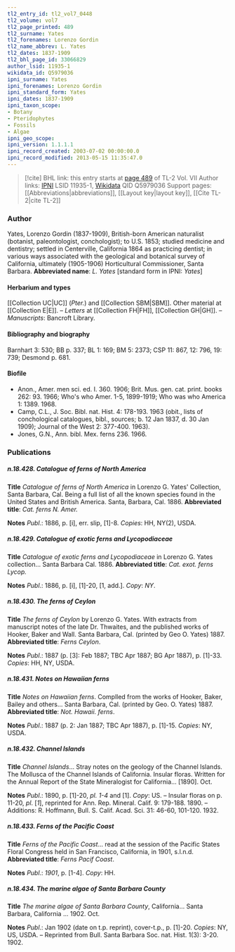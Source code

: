 ```yaml
---
tl2_entry_id: tl2_vol7_0448
tl2_volume: vol7
tl2_page_printed: 489
tl2_surname: Yates
tl2_forenames: Lorenzo Gordin
tl2_name_abbrev: L. Yates
tl2_dates: 1837-1909
tl2_bhl_page_id: 33066829
author_lsid: 11935-1
wikidata_id: Q5979036
ipni_surname: Yates
ipni_forenames: Lorenzo Gordin
ipni_standard_form: Yates
ipni_dates: 1837-1909
ipni_taxon_scope: 
- Botany
- Pteridophytes
- Fossils
- Algae
ipni_geo_scope: 
ipni_version: 1.1.1.1
ipni_record_created: 2003-07-02 00:00:00.0
ipni_record_modified: 2013-05-15 11:35:47.0
---
```


> [!cite] BHL link: this entry starts at [page 489](https://www.biodiversitylibrary.org/page/33066829) of TL-2 Vol. VII
> Author links: [IPNI](https://www.ipni.org/a/11935-1) LSID 11935-1, [Wikidata](https://www.wikidata.org/wiki/Q5979036) QID Q5979036
> Support pages: [[Abbreviations|abbreviations]], [[Layout key|layout key]], [[Cite TL-2|cite TL-2]]

### Author

Yates, Lorenzo Gordin (1837-1909), British-born American naturalist (botanist, paleontologist, conchologist); to U.S. 1853; studied medicine and dentistry; settled in Centerville, California 1864 as practicing dentist; in various ways associated with the geological and botanical survey of California, ultimately (1905-1906) Horticultural Commissioner, Santa Barbara. 
**Abbreviated name**: *L. Yates* \[standard form in IPNI: *Yates*\]

#### Herbarium and types

[[Collection UC|UC]] (*Pter.*) and [[Collection SBM|SBM]]. Other material at [[Collection E|E]]. – *Letters* at [[Collection FH|FH]], [[Collection GH|GH]]. – *Manuscripts*: Bancroft Library.

#### Bibliography and biography

Barnhart 3: 530; BB p. 337; BL 1: 169; BM 5: 2373; CSP 11: 867, 12: 796, 19: 739; Desmond p. 681.

#### Biofile

- Anon., Amer. men sci. ed. I. 360. 1906; Brit. Mus. gen. cat. print. books 262: 93. 1966; Who's who Amer. 1-5, 1899-1919; Who was who America 1: 1389. 1968.
- Camp, C.L., J. Soc. Bibl. nat. Hist. 4: 178-193. 1963 (obit., lists of conchological catalogues, bibl., sources; b. 12 Jan 1837, d. 30 Jan 1909); Journal of the West 2: 377-400. 1963).
- Jones, G.N., Ann. bibl. Mex. ferns 236. 1966.

### Publications

##### n.18.428. Catalogue of ferns of North America

**Title**
*Catalogue of ferns of North America* in Lorenzo G. Yates' Collection, Santa Barbara, Cal. Being a full list of all the known species found in the United States and British America. Santa, Barbara, Cal. 1886.
**Abbreviated title**: *Cat. ferns N. Amer.*

**Notes**
*Publ*.: 1886, p. \[i\], err. slip, \[1\]-8. *Copies*: HH, NY(2), USDA.

##### n.18.429. Catalogue of exotic ferns and Lycopodiaceae

**Title**
*Catalogue of exotic ferns and Lycopodiaceae* in Lorenzo G. Yates collection... Santa Barbara Cal. 1886.
**Abbreviated title**: *Cat. exot. ferns Lycop.*

**Notes**
*Publ*.: 1886, p. \[i\], \[1\]-20, \[1, add.\]. *Copy*: *NY*.

##### n.18.430. The ferns of Ceylon

**Title**
*The ferns of Ceylon* by Lorenzo G. Yates. With extracts from manuscript notes of the late Dr. Thwaites, and the published works of Hooker, Baker and Wall. Santa Barbara, Cal. (printed by Geo O. Yates) 1887.
**Abbreviated title**: *Ferns Ceylon*.

**Notes**
*Publ*.: 1887 (p. \[3\]: Feb 1887; TBC Apr 1887; BG Apr 1887), p. \[1\]-33. *Copies*: HH, NY, USDA.

##### n.18.431. Notes on Hawaiian ferns

**Title**
*Notes on Hawaiian ferns*. Complled from the works of Hooker, Baker, Bailey and others... Santa Barbara, Cal. (printed by Geo. O. Yates) 1887.
**Abbreviated title**: *Not. Hawaii. ferns*.

**Notes**
*Publ*.: 1887 (p. 2: Jan 1887; TBC Apr 1887), p. \[1\]-15. *Copies*: NY, USDA.

##### n.18.432. Channel Islands

**Title**
*Channel Islands*... Stray notes on the geology of the Channel Islands. The Mollusca of the Channel Islands of California. Insular floras. Written for the Annual Report of the State Mineralogist for California... \[1890\]. Oct.

**Notes**
*Publ*.: 1890, p. \[1\]-20, *pl. 1-4* and \[1\]. *Copy*: US. – Insular floras on p. 11-20, *pl*. \[*1*\], reprinted for Ann. Rep. Mineral. Calif. 9: 179-188. 1890. – Additions: R. Hoffmann, Bull. S. Calif. Acad. Sci. 31: 46-60, 101-120. 1932.

##### n.18.433. Ferns of the Pacific Coast

**Title**
*Ferns of the Pacific Coast*... read at the session of the Pacific States Floral Congress held in San Francisco, California, in 1901, s.l.n.d.
**Abbreviated title**: *Ferns Pacif Coast*.

**Notes**
*Publ*.: *1901*, p. \[1-4\]. *Copy*: HH.

##### n.18.434. The marine algae of Santa Barbara County

**Title**
*The marine algae of Santa Barbara County*, California... Santa Barbara, California ... 1902. Oct.

**Notes**
*Publ*.: Jan 1902 (date on t.p. reprint), cover-t.p., p. \[1\]-20. *Copies*: NY, US, USDA. – Reprinted from Bull. Santa Barbara Soc. nat. Hist. 1(3): 3-20. 1902.

